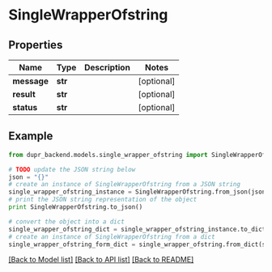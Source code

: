 # SingleWrapperOfstring


## Properties
Name | Type | Description | Notes
------------ | ------------- | ------------- | -------------
**message** | **str** |  | [optional] 
**result** | **str** |  | [optional] 
**status** | **str** |  | [optional] 

## Example

```python
from dupr_backend.models.single_wrapper_ofstring import SingleWrapperOfstring

# TODO update the JSON string below
json = "{}"
# create an instance of SingleWrapperOfstring from a JSON string
single_wrapper_ofstring_instance = SingleWrapperOfstring.from_json(json)
# print the JSON string representation of the object
print SingleWrapperOfstring.to_json()

# convert the object into a dict
single_wrapper_ofstring_dict = single_wrapper_ofstring_instance.to_dict()
# create an instance of SingleWrapperOfstring from a dict
single_wrapper_ofstring_form_dict = single_wrapper_ofstring.from_dict(single_wrapper_ofstring_dict)
```
[[Back to Model list]](../README.md#documentation-for-models) [[Back to API list]](../README.md#documentation-for-api-endpoints) [[Back to README]](../README.md)


